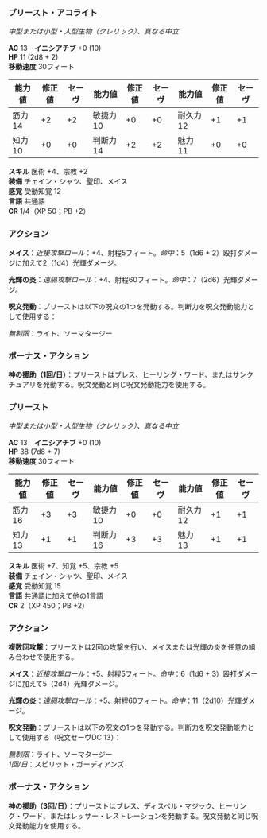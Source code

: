 ### プリースト・アコライト
*中型または小型・人型生物（クレリック）、真なる中立*

**AC** 13　**イニシアチブ** +0 (10)  
**HP** 11 (2d8 + 2)  
**移動速度** 30フィート

| 能力値 | 修正値 | セーヴ | 能力値 | 修正値 | セーヴ | 能力値 | 修正値 | セーヴ |
|--------|--------|--------|--------|--------|--------|--------|--------|--------|
| 筋力 14 | +2 | +2 | 敏捷力 10 | +0 | +0 | 耐久力 12 | +1 | +1 |
| 知力 10 | +0 | +0 | 判断力 14 | +2 | +2 | 魅力 11 | +0 | +0 |

**スキル** 医術 +4、宗教 +2  
**装備** チェイン・シャツ、聖印、メイス  
**感覚** 受動知覚 12  
**言語** 共通語  
**CR** 1/4（XP 50；PB +2）

### アクション

**メイス**：*近接攻撃ロール*：+4、射程5フィート。*命中*：5（1d6 + 2）殴打ダメージに加えて2（1d4）光輝ダメージ。

**光輝の炎**：*遠隔攻撃ロール*：+4、射程60フィート。*命中*：7（2d6）光輝ダメージ。

**呪文発動**：プリーストは以下の呪文の1つを発動する。判断力を呪文発動能力として使用する：

*無制限*：ライト、ソーマタージー

### ボーナス・アクション

**神の援助（1回/日）**：プリーストはブレス、ヒーリング・ワード、またはサンクチュアリを発動する。呪文発動と同じ呪文発動能力を使用する。

### プリースト
*中型または小型・人型生物（クレリック）、真なる中立*

**AC** 13　**イニシアチブ** +0 (10)  
**HP** 38 (7d8 + 7)  
**移動速度** 30フィート

| 能力値 | 修正値 | セーヴ | 能力値 | 修正値 | セーヴ | 能力値 | 修正値 | セーヴ |
|--------|--------|--------|--------|--------|--------|--------|--------|--------|
| 筋力 16 | +3 | +3 | 敏捷力 10 | +0 | +0 | 耐久力 12 | +1 | +1 |
| 知力 13 | +1 | +1 | 判断力 16 | +3 | +3 | 魅力 13 | +1 | +1 |

**スキル** 医術 +7、知覚 +5、宗教 +5  
**装備** チェイン・シャツ、聖印、メイス  
**感覚** 受動知覚 15  
**言語** 共通語に加えて他の1言語  
**CR** 2（XP 450；PB +2）

### アクション

**複数回攻撃**：プリーストは2回の攻撃を行い、メイスまたは光輝の炎を任意の組み合わせで使用する。

**メイス**：*近接攻撃ロール*：+5、射程5フィート。*命中*：6（1d6 + 3）殴打ダメージに加えて5（2d4）光輝ダメージ。

**光輝の炎**：*遠隔攻撃ロール*：+5、射程60フィート。*命中*：11（2d10）光輝ダメージ。

**呪文発動**：プリーストは以下の呪文の1つを発動する。判断力を呪文発動能力として使用する（呪文セーヴDC 13）：

*無制限*：ライト、ソーマタージー  
*1回/日*：スピリット・ガーディアンズ

### ボーナス・アクション

**神の援助（3回/日）**：プリーストはブレス、ディスペル・マジック、ヒーリング・ワード、またはレッサー・レストレーションを発動する。呪文発動と同じ呪文発動能力を使用する。